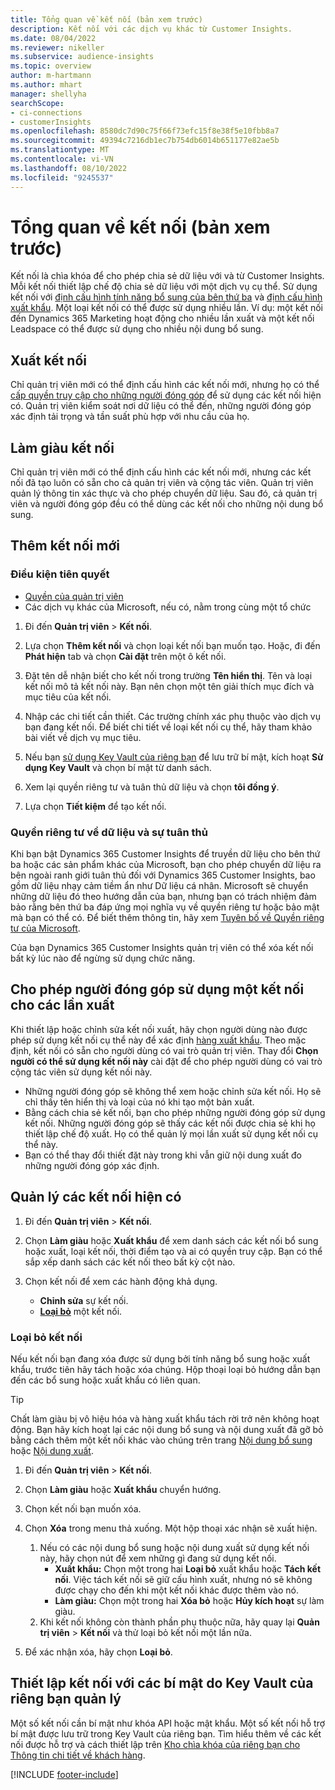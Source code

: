 ```yaml
---
title: Tổng quan về kết nối (bản xem trước)
description: Kết nối với các dịch vụ khác từ Customer Insights.
ms.date: 08/04/2022
ms.reviewer: nikeller
ms.subservice: audience-insights
ms.topic: overview
author: m-hartmann
ms.author: mhart
manager: shellyha
searchScope:
- ci-connections
- customerInsights
ms.openlocfilehash: 8580dc7d90c75f66f73efc15f8e38f5e10fbb8a7
ms.sourcegitcommit: 49394c7216db1ec7b754db6014b651177e82ae5b
ms.translationtype: MT
ms.contentlocale: vi-VN
ms.lasthandoff: 08/10/2022
ms.locfileid: "9245537"
---
```

# <a name="connections-preview-overview"></a>Tổng quan về kết nối (bản xem trước)

Kết nối là chìa khóa để cho phép chia sẻ dữ liệu với và từ Customer Insights. Mỗi kết nối thiết lập chế độ chia sẻ dữ liệu với một dịch vụ cụ thể. Sử dụng kết nối với [định cấu hình tính năng bổ sung của bên thứ ba](enrichment-hub.md) và [định cấu hình xuất khẩu](export-destinations.md). Một loại kết nối có thể được sử dụng nhiều lần. Ví dụ: một kết nối đến Dynamics 365 Marketing hoạt động cho nhiều lần xuất và một kết nối Leadspace có thể được sử dụng cho nhiều nội dung bổ sung.

## <a name="export-connections"></a>Xuất kết nối

Chỉ quản trị viên mới có thể định cấu hình các kết nối mới, nhưng họ có thể [cấp quyền truy cập cho những người đóng góp](#allow-contributors-to-use-a-connection-for-exports) để sử dụng các kết nối hiện có. Quản trị viên kiểm soát nơi dữ liệu có thể đến, những người đóng góp xác định tải trọng và tần suất phù hợp với nhu cầu của họ.

## <a name="enrichment-connections"></a>Làm giàu kết nối

Chỉ quản trị viên mới có thể định cấu hình các kết nối mới, nhưng các kết nối đã tạo luôn có sẵn cho cả quản trị viên và cộng tác viên. Quản trị viên quản lý thông tin xác thực và cho phép chuyển dữ liệu. Sau đó, cả quản trị viên và người đóng góp đều có thể dùng các kết nối cho những nội dung bổ sung.

## <a name="add-a-new-connection"></a>Thêm kết nối mới

### <a name="prerequisites"></a>Điều kiện tiên quyết

- [Quyền của quản trị viên](permissions.md)
- Các dịch vụ khác của Microsoft, nếu có, nằm trong cùng một tổ chức

1. Đi đến **Quản trị viên** > **Kết nối**.

1. Lựa chọn **Thêm kết nối** và chọn loại kết nối bạn muốn tạo. Hoặc, đi đến **Phát hiện** tab và chọn **Cài đặt** trên một ô kết nối.

1. Đặt tên dễ nhận biết cho kết nối trong trường **Tên hiển thị**. Tên và loại kết nối mô tả kết nối này. Bạn nên chọn một tên giải thích mục đích và mục tiêu của kết nối.

1. Nhập các chi tiết cần thiết. Các trường chính xác phụ thuộc vào dịch vụ bạn đang kết nối. Để biết chi tiết về loại kết nối cụ thể, hãy tham khảo bài viết về dịch vụ mục tiêu.

1. Nếu bạn [sử dụng Key Vault của riêng bạn](use-azure-key-vault.md) để lưu trữ bí mật, kích hoạt **Sử dụng Key Vault** và chọn bí mật từ danh sách.

1. Xem lại quyền riêng tư và tuân thủ dữ liệu và chọn **tôi đồng ý**.

1. Lựa chọn **Tiết kiệm** để tạo kết nối.

### <a name="data-privacy-and-compliance"></a>Quyền riêng tư về dữ liệu và sự tuân thủ

Khi bạn bật Dynamics 365 Customer Insights để truyền dữ liệu cho bên thứ ba hoặc các sản phẩm khác của Microsoft, bạn cho phép chuyển dữ liệu ra bên ngoài ranh giới tuân thủ đối với Dynamics 365 Customer Insights, bao gồm dữ liệu nhạy cảm tiềm ẩn như Dữ liệu cá nhân. Microsoft sẽ chuyển những dữ liệu đó theo hướng dẫn của bạn, nhưng bạn có trách nhiệm đảm bảo rằng bên thứ ba đáp ứng mọi nghĩa vụ về quyền riêng tư hoặc bảo mật mà bạn có thể có. Để biết thêm thông tin, hãy xem [Tuyên bố về Quyền riêng tư của Microsoft](https://go.microsoft.com/fwlink/?linkid=396732).

Của bạn Dynamics 365 Customer Insights quản trị viên có thể xóa kết nối bất kỳ lúc nào để ngừng sử dụng chức năng.

## <a name="allow-contributors-to-use-a-connection-for-exports"></a>Cho phép người đóng góp sử dụng một kết nối cho các lần xuất

Khi thiết lập hoặc chỉnh sửa kết nối xuất, hãy chọn người dùng nào được phép sử dụng kết nối cụ thể này để xác định [hàng xuất khẩu](export-destinations.md). Theo mặc định, kết nối có sẵn cho người dùng có vai trò quản trị viên. Thay đổi **Chọn người có thể sử dụng kết nối này** cài đặt để cho phép người dùng có vai trò cộng tác viên sử dụng kết nối này.

- Những người đóng góp sẽ không thể xem hoặc chỉnh sửa kết nối. Họ sẽ chỉ thấy tên hiển thị và loại của nó khi tạo một bản xuất.
- Bằng cách chia sẻ kết nối, bạn cho phép những người đóng góp sử dụng kết nối. Những người đóng góp sẽ thấy các kết nối được chia sẻ khi họ thiết lập chế độ xuất. Họ có thể quản lý mọi lần xuất sử dụng kết nối cụ thể này.
- Bạn có thể thay đổi thiết đặt này trong khi vẫn giữ nội dung xuất đo những người đóng góp xác định.

## <a name="manage-existing-connections"></a>Quản lý các kết nối hiện có

1. Đi đến **Quản trị viên** > **Kết nối**.

1. Chọn **Làm giàu** hoặc **Xuất khẩu** để xem danh sách các kết nối bổ sung hoặc xuất, loại kết nối, thời điểm tạo và ai có quyền truy cập. Bạn có thể sắp xếp danh sách các kết nối theo bất kỳ cột nào.

1. Chọn kết nối để xem các hành động khả dụng.

   - **Chỉnh sửa** sự kết nối.
   - [**Loại bỏ**](#remove-a-connection) một kết nối.

### <a name="remove-a-connection"></a>Loại bỏ kết nối

Nếu kết nối bạn đang xóa được sử dụng bởi tính năng bổ sung hoặc xuất khẩu, trước tiên hãy tách hoặc xóa chúng. Hộp thoại loại bỏ hướng dẫn bạn đến các bổ sung hoặc xuất khẩu có liên quan.

> [!TIP]
> Chất làm giàu bị vô hiệu hóa và hàng xuất khẩu tách rời trở nên không hoạt động. Bạn hãy kích hoạt lại các nội dung bổ sung và nội dung xuất đã gỡ bỏ bằng cách thêm một kết nối khác vào chúng trên trang [Nội dung bổ sung](enrichment-hub.md) hoặc [Nội dung xuất](export-destinations.md).

1. Đi đến **Quản trị viên** > **Kết nối**.

1. Chọn **Làm giàu** hoặc **Xuất khẩu** chuyển hướng.

1. Chọn kết nối bạn muốn xóa.

1. Chọn **Xóa** trong menu thả xuống. Một hộp thoại xác nhận sẽ xuất hiện.

   1. Nếu có các nội dung bổ sung hoặc nội dung xuất sử dụng kết nối này, hãy chọn nút để xem những gì đang sử dụng kết nối.
      - **Xuất khẩu:** Chọn một trong hai **Loại bỏ** xuất khẩu hoặc **Tách kết nối**. Việc tách kết nối sẽ giữ cấu hình xuất, nhưng nó sẽ không được chạy cho đến khi một kết nối khác được thêm vào nó.
      - **Làm giàu:** Chọn một trong hai **Xóa bỏ** hoặc **Hủy kích hoạt** sự làm giàu.
   1. Khi kết nối không còn thành phần phụ thuộc nữa, hãy quay lại **Quản trị viên** > **Kết nối** và thử loại bỏ kết nối một lần nữa.

1. Để xác nhận xóa, hãy chọn **Loại bỏ**.

## <a name="set-up-connections-with-secrets-managed-by-your-own-key-vault"></a>Thiết lập kết nối với các bí mật do Key Vault của riêng bạn quản lý

Một số kết nối cần bí mật như khóa API hoặc mật khẩu. Một số kết nối hỗ trợ bí mật được lưu trữ trong Key Vault của riêng bạn. Tìm hiểu thêm về các kết nối được hỗ trợ và cách thiết lập trên [Kho chìa khóa của riêng bạn cho Thông tin chi tiết về khách hàng](use-azure-key-vault.md).

[!INCLUDE [footer-include](includes/footer-banner.md)]
